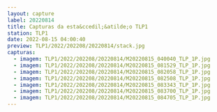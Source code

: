 ```yaml
---
layout: capture
label: 20220814
title: Capturas da esta&ccedil;&atilde;o TLP1
station: TLP1
date: 2022-08-15 04:00:40
preview: TLP1/2022/202208/20220814/stack.jpg
capturas:
  - imagem: TLP1/2022/202208/20220814/M20220815_040040_TLP_1P.jpg
  - imagem: TLP1/2022/202208/20220814/M20220815_081529_TLP_1P.jpg
  - imagem: TLP1/2022/202208/20220814/M20220815_082058_TLP_1P.jpg
  - imagem: TLP1/2022/202208/20220814/M20220815_082508_TLP_1P.jpg
  - imagem: TLP1/2022/202208/20220814/M20220815_083343_TLP_1P.jpg
  - imagem: TLP1/2022/202208/20220814/M20220815_083700_TLP_1P.jpg
  - imagem: TLP1/2022/202208/20220814/M20220815_084705_TLP_1P.jpg
---
```

